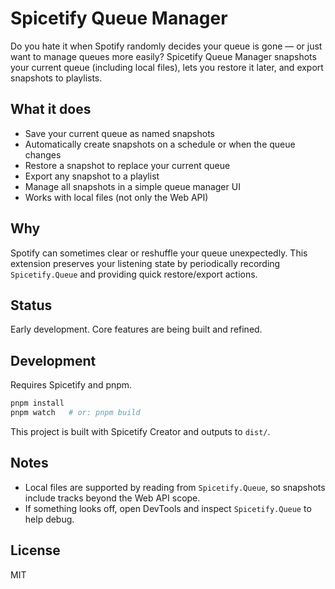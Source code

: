 # Spicetify Queue Manager

Do you hate it when Spotify randomly decides your queue is gone — or just want to manage queues more easily? Spicetify Queue Manager snapshots your current queue (including local files), lets you restore it later, and export snapshots to playlists.

## What it does
- Save your current queue as named snapshots
- Automatically create snapshots on a schedule or when the queue changes
- Restore a snapshot to replace your current queue
- Export any snapshot to a playlist
- Manage all snapshots in a simple queue manager UI
- Works with local files (not only the Web API)

## Why
Spotify can sometimes clear or reshuffle your queue unexpectedly. This extension preserves your listening state by periodically recording `Spicetify.Queue` and providing quick restore/export actions.

## Status
Early development. Core features are being built and refined.

## Development
Requires Spicetify and pnpm.

```bash
pnpm install
pnpm watch   # or: pnpm build
```

This project is built with Spicetify Creator and outputs to `dist/`.

## Notes
- Local files are supported by reading from `Spicetify.Queue`, so snapshots include tracks beyond the Web API scope.
- If something looks off, open DevTools and inspect `Spicetify.Queue` to help debug.

## License
MIT